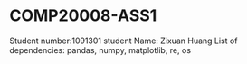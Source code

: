 # COMP20008-ASS1
Student number:1091301
student Name: Zixuan Huang
List of dependencies: pandas, numpy, matplotlib, re, os
